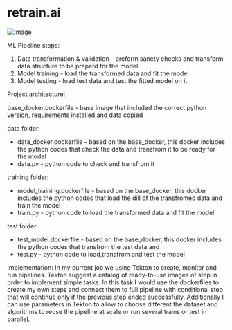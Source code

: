 # retrain.ai

![image](https://user-images.githubusercontent.com/64142727/126201869-8b4507fc-3156-4665-9037-92f4a6e0c0d5.png)

ML Pipeline steps:
1. Data transformation & validation - preform sanety checks and transform data structure to be preperd for the model
2. Model training - load the transformed data and fit the model
3. Model testing - load test data and test the fitted model on it

Project architecture:

base_docker.dockerfile - base image that included the correct python version, requirements installed and data copied

data folder:
- data_docker.dockerfile - based on the base_docker, this docker includes the python codes that check the data and transfrom it to be ready for the model
- data.py - python code to check and transfrom it

training folder:
- model_training.dockerfile - based on the base_docker, this docker includes the python codes that load the dill of the transfromed data and train the model
- train.py - python code to load the transformed data and fit the model

test folder:
- test_model.dockerfile - based on the base_docker, this docker includes the python codes that transfrom the test data and 
- test.py - python code to load,transfrom and test the model

Implementation:
In my current job we using Tekton to create, monitor and run pipelines.
Tekton suggest a catalog of ready-to-use images of step in order to implement simple tasks.
In this task I would use the dockerfiles to create my own steps and connect them to full pipeline with conditional step that will continue only if the previous step ended successfully.
Additionally I can use parameters in Tekton to allow to choose different the dataset and algorithms to reuse the pipeline at scale or run several trains or test in parallel.
